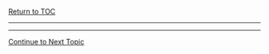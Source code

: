 <a href="https://github.com/CyberTrainingUSAF/04-IDE-s-and-Algorithms-Pt.-1/blob/master/00-Table-of-Contents.md" rel="Return to TOC"> Return to TOC </a>

---


---

<a href="https://github.com/CyberTrainingUSAF/04-IDE-s-and-Algorithms-Pt.-1/blob/master/01_pseudocode/04_Decisions.md" > Continue to Next Topic </a>
